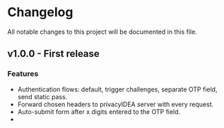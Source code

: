 # Changelog

All notable changes to this project will be documented in this file.

## v1.0.0 - First release

### Features

- Authentication flows: default, trigger challenges, separate OTP field, send static pass.
- Forward chosen headers to privacyIDEA server with every request.
- Auto-submit form after x digits entered to the OTP field.
- 